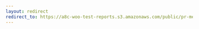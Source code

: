 ```yaml
---
layout: redirect
redirect_to: https://a8c-woo-test-reports.s3.amazonaws.com/public/pr-merge/38531/api/index.html
---
```

